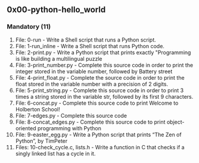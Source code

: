 ## 0x00-python-hello_world

### Mandatory (11)
1. File: 0-run - Write a Shell script that runs a Python script.
2. File: 1-run_inline - Write a Shell script that runs Python code.
3. File: 2-print.py - Write a Python script that prints exactly "Programming is like building a multilingual puzzle
4. File: 3-print_number.py - Complete this source code in order to print the integer stored in the variable number, followed by Battery street
5. File: 4-print_float.py - Complete the source code in order to print the float stored in the variable number with a precision of 2 digits.
6. File: 5-print_string.py - Complete this source code in order to print 3 times a string stored in the variable str, followed by its first 9 characters.
7. File: 6-concat.py - Complete this source code to print Welcome to Holberton School!
8. File: 7-edges.py - Complete this source code
9. File: 8-concat_edges.py - Complete this source code to print object-oriented programming with Python
10. File: 9-easter_egg.py - Write a Python script that prints “The Zen of Python”, by TimPeter
11. Files: 10-check_cycle.c, lists.h - Write a function in C that checks if a singly linked list has a cycle in it.
